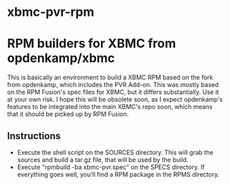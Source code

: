 xbmc-pvr-rpm
============

# RPM builders for XBMC from opdenkamp/xbmc

This is basically an environment to build a XBMC RPM based on the fork from opdenkamp, which includes the PVR Add-on. This was mostly based on the RPM Fusion's spec files for XBMC, but it differs substantially. Use it at your own risk. I hope this will be obsolete soon, as I expect opdenkamp's features to be integrated into the main XBMC's repo soon, which means that it should be picked up by RPM Fusion.

## Instructions

 * Execute the shell script on the SOURCES directory. This will grab the sources and build a tar.gz file, that will be used by the build.
 * Execute "rpmbuild -ba xbmc-pvr.spec" on the SPECS directory. If everything goes well, you'll find a RPM package in the RPMS directory.
